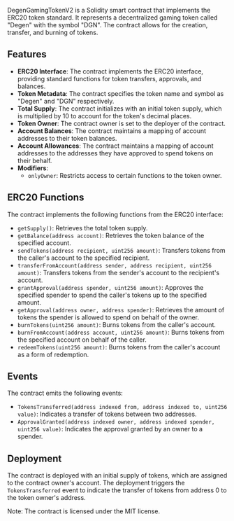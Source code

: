

DegenGamingTokenV2 is a Solidity smart contract that implements the ERC20 token standard. It represents a decentralized gaming token called "Degen" with the symbol "DGN". The contract allows for the creation, transfer, and burning of tokens.

## Features

- **ERC20 Interface**: The contract implements the ERC20 interface, providing standard functions for token transfers, approvals, and balances.
- **Token Metadata**: The contract specifies the token name and symbol as "Degen" and "DGN" respectively.
- **Total Supply**: The contract initializes with an initial token supply, which is multiplied by 10 to account for the token's decimal places.
- **Token Owner**: The contract owner is set to the deployer of the contract.
- **Account Balances**: The contract maintains a mapping of account addresses to their token balances.
- **Account Allowances**: The contract maintains a mapping of account addresses to the addresses they have approved to spend tokens on their behalf.
- **Modifiers**:
  - `onlyOwner`: Restricts access to certain functions to the token owner.

## ERC20 Functions

The contract implements the following functions from the ERC20 interface:

- `getSupply()`: Retrieves the total token supply.
- `getBalance(address account)`: Retrieves the token balance of the specified account.
- `sendTokens(address recipient, uint256 amount)`: Transfers tokens from the caller's account to the specified recipient.
- `transferFromAccount(address sender, address recipient, uint256 amount)`: Transfers tokens from the sender's account to the recipient's account.
- `grantApproval(address spender, uint256 amount)`: Approves the specified spender to spend the caller's tokens up to the specified amount.
- `getApproval(address owner, address spender)`: Retrieves the amount of tokens the spender is allowed to spend on behalf of the owner.
- `burnTokens(uint256 amount)`: Burns tokens from the caller's account.
- `burnFromAccount(address account, uint256 amount)`: Burns tokens from the specified account on behalf of the caller.
- `redeemTokens(uint256 amount)`: Burns tokens from the caller's account as a form of redemption.

## Events

The contract emits the following events:

- `TokensTransferred(address indexed from, address indexed to, uint256 value)`: Indicates a transfer of tokens between two addresses.
- `ApprovalGranted(address indexed owner, address indexed spender, uint256 value)`: Indicates the approval granted by an owner to a spender.

## Deployment

The contract is deployed with an initial supply of tokens, which are assigned to the contract owner's account. The deployment triggers the `TokensTransferred` event to indicate the transfer of tokens from address 0 to the token owner's address.

Note: The contract is licensed under the MIT license.
